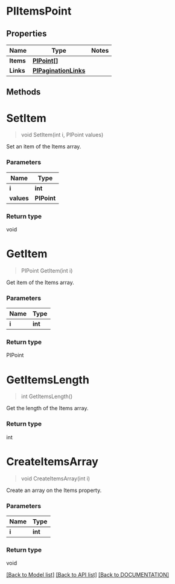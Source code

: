 # PIItemsPoint

## Properties
Name | Type | Notes
------------ | ------------- | -------------
**Items** | **[**PIPoint[]**](../Model/PIPoint.md)**
**Links** | **[**PIPaginationLinks**](../Model/PIPaginationLinks.md)**

## Methods

# **SetItem**
> void SetItem(int i, PIPoint values)

Set an item of the Items array.

### Parameters

Name | Type
------------- | -------------
 **i** | **int**
 **values** | **PIPoint**

### Return type

void


# **GetItem**
> PIPoint GetItem(int i)

Get item of the Items array.

### Parameters

Name | Type
------------- | -------------
 **i** | **int**

### Return type

PIPoint


# **GetItemsLength**
> int GetItemsLength()

Get the length of the Items array.


### Return type

int


# **CreateItemsArray**
> void CreateItemsArray(int i)

Create an array on the Items property.

### Parameters

Name | Type
------------- | -------------
 **i** | **int**

### Return type

void

[[Back to Model list]](../../DOCUMENTATION.md#documentation-for-models) [[Back to API list]](../../DOCUMENTATION.md#documentation-for-api-endpoints) [[Back to DOCUMENTATION]](../../DOCUMENTATION.md)
